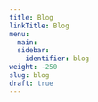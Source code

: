 ```yaml
---
title: Blog
linkTitle: Blog
menu:
  main:
  sidebar:
    identifier: blog
weight: -250
slug: blog
draft: true
---
```

